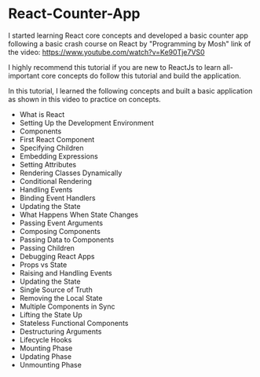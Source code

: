 # React-Counter-App
I started learning React core concepts and developed a basic counter app following a basic crash course on React by "Programming by Mosh" link of the video: https://www.youtube.com/watch?v=Ke90Tje7VS0

I highly recommend this tutorial if you are new to ReactJs to learn all-important core concepts do follow this tutorial and build the application.
 
In this tutorial, I learned the following concepts and built a basic application as shown in this video to practice on concepts.
- What is React
- Setting Up the Development Environment 
- Components
- First React Component
- Specifying Children
- Embedding Expressions
- Setting Attributes
- Rendering Classes Dynamically
- Conditional Rendering
- Handling Events
- Binding Event Handlers
- Updating the State
- What Happens When State Changes 
- Passing Event Arguments
- Composing Components
- Passing Data to Components
- Passing Children
- Debugging React Apps
- Props vs State
- Raising and Handling Events
- Updating the State
- Single Source of Truth
- Removing the Local State
- Multiple Components in Sync 
- Lifting the State Up
- Stateless Functional Components
- Destructuring Arguments
- Lifecycle Hooks
- Mounting Phase 
- Updating Phase 
- Unmounting Phase

